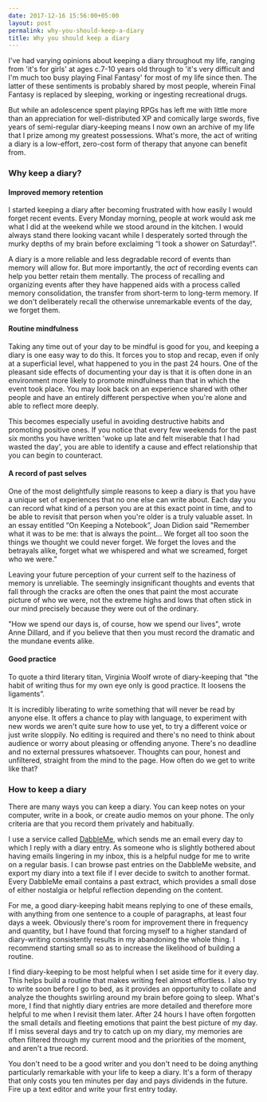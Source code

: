 ```yaml
---
date: 2017-12-16 15:56:00+05:00
layout: post
permalink: why-you-should-keep-a-diary
title: Why you should keep a diary
---
```


I've had varying opinions about keeping a diary throughout my life, ranging from 'it's for girls' at ages c.7-10 years old through to 'it's very difficult and I'm much too busy playing Final Fantasy' for most of my life since then. The latter of these sentiments is probably shared by most people, wherein Final Fantasy is replaced by sleeping, working or ingesting recreational drugs. 

But while an adolescence spent playing RPGs has left me with little more than an appreciation for well-distributed XP and comically large swords, five years of semi-regular diary-keeping means I now own an archive of my life that I prize among my greatest possessions. What's more, the act of writing a diary is a low-effort, zero-cost form of therapy that anyone can benefit from.

### Why keep a diary?

#### Improved memory retention

I started keeping a diary after becoming frustrated with how easily I would forget recent events. Every Monday morning, people at work would ask me what I did at the weekend while we stood around in the kitchen. I would always stand there looking vacant while I desperately sorted through the murky depths of my brain before exclaiming “I took a shower on Saturday!”.

A diary is a more reliable and less degradable record of events than memory will allow for. But more importantly, the _act_ of recording events can help you better retain them mentally. The process of recalling and organizing events after they have happened aids with a process called memory consolidation, the transfer from short-term to long-term memory. If we don't deliberately recall the otherwise unremarkable events of the day, we forget them. 

#### Routine mindfulness

Taking any time out of your day to be mindful is good for you, and keeping a diary is one easy way to do this. It forces you to stop and recap, even if only at a superficial level, what happened to you in the past 24 hours. One of the pleasant side effects of documenting your day is that it is often done in an environment more likely to promote mindfulness than that in which the event took place. You may look back on an experience shared with other people and have an entirely different perspective when you're alone and able to reflect more deeply.

This becomes especially useful in avoiding destructive habits and promoting positive ones. If you notice that every few weekends for the past six months you have written 'woke up late and felt miserable that I had wasted the day', you are able to identify a cause and effect relationship that you can begin to counteract.

#### A record of past selves

One of the most delightfully simple reasons to keep a diary is that you have a unique set of experiences that no one else can write about. Each day you can record what kind of a person you are at this exact point in time, and to be able to revisit that person when you're older is a truly valuable asset. In an essay entitled “On Keeping a Notebook”, Joan Didion said "Remember what it was to be me: that is always the point… We forget all too soon the things we thought we could never forget. We forget the loves and the betrayals alike, forget what we whispered and what we screamed, forget who we were.”

Leaving your future perception of your current self to the haziness of memory is unreliable. The seemingly insignificant thoughts and events that fall through the cracks are often the ones that paint the most accurate picture of who we were, not the extreme highs and lows that often stick in our mind precisely because they were out of the ordinary. 

"How we spend our days is, of course, how we spend our lives", wrote Anne Dillard, and if you believe that then you must record the dramatic and the mundane events alike.

#### Good practice

To quote a third literary titan, Virginia Woolf wrote of diary-keeping that "the habit of writing thus for my own eye only is good practice. It loosens the ligaments”. 

It is incredibly liberating to write something that will never be read by anyone else. It offers a chance to play with language, to experiment with new words we aren't quite sure how to use yet, to try a different voice or just write sloppily. No editing is required and there's no need to think about audience or worry about pleasing or offending anyone. There's no deadline and no external pressures whatsoever. Thoughts can pour, honest and unfiltered, straight from the mind to the page. How often do we get to write like that?

### How to keep a diary

There are many ways you can keep a diary. You can keep notes on your computer, write in a book, or create audio memos on your phone. The only criteria are that you record them privately and habitually.

I use a service called [DabbleMe](https://dabble.me/), which sends me an email every day to which I reply with a diary entry. As someone who is slightly bothered about having emails lingering in my inbox, this is a helpful nudge for me to write on a regular basis. I can browse past entries on the DabbleMe website, and export my diary into a text file if I ever decide to switch to another format. Every DabbleMe email contains a past extract, which provides a small dose of either nostalgia or helpful reflection depending on the content. 

For me, a good diary-keeping habit means replying to one of these emails, with anything from one sentence to a couple of paragraphs, at least four days a week. Obviously there's room for improvement there in frequency and quantity, but I have found that forcing myself to a higher standard of diary-writing consistently results in my abandoning the whole thing. I recommend starting small so as to increase the likelihood of building a routine.

I find diary-keeping to be most helpful when I set aside time for it every day. This helps build a routine that makes writing feel almost effortless. I also try to write soon before I go to bed, as it provides an opportunity to collate and analyze the thoughts swirling around my brain before going to sleep. What's more, I find that nightly diary entries are more detailed and therefore more helpful to me when I revisit them later. After 24 hours I have often forgotten the small details and fleeting emotions that paint the best picture of my day. If I miss several days and try to catch up on my diary, my memories are often filtered through my current mood and the priorities of the moment, and aren't a true record.

You don't need to be a good writer and you don't need to be doing anything particularly remarkable with your life to keep a diary. It's a form of therapy that only costs you ten minutes per day and pays dividends in the future. Fire up a text editor and write your first entry today.
